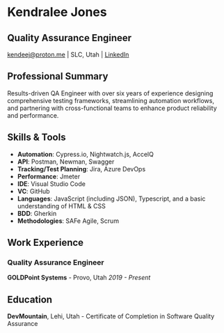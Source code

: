 # **Kendralee Jones**
## Quality Assurance Engineer
[kendeej@proton.me](mailto:kendeej@proton.me) | SLC, Utah | 
[LinkedIn](https://www.linkedin.com/in/kendralee-jones-219a37208/)

## Professional Summary
Results-driven QA Engineer with over six years of experience designing comprehensive testing frameworks, streamlining automation workflows, and partnering with cross-functional teams to enhance product reliability and performance.

## Skills & Tools
- **Automation**: Cypress.io, Nightwatch.js, AccelQ
- **API**: Postman, Newman, Swagger
- **Tracking/Test Planning**: Jira, Azure DevOps
- **Performance**: Jmeter
- **IDE**: Visual Studio Code
- **VC**: GitHub
- **Languages**: JavaScript (including JSON), Typescript, and a basic understanding of HTML & CSS
- **BDD**: Gherkin
- **Methodologies**: SAFe Agile, Scrum

## Work Experience
### Quality Assurance Engineer
**GOLDPoint Systems** - Provo, Utah
*2019 - Present*

## Education
**DevMountain**, Lehi, Utah - Certificate of Completion in Software Quality Assurance
